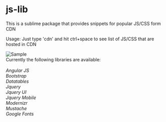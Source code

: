 js-lib
======

This is a sublime package that provides snippets for popular JS/CSS form CDN <br/>

Usage: Just type 'cdn' and hit ctrl+space to see list of JS/CSS that are hosted in CDN

![Sample](https://raw.github.com/narendrans/sublime-cdn-lib-snippets/master/screenshot.png "Sample Screenshot") <br/>
Currently the following libraries are available:<br/><br/>
<em>
Angular JS<br/>
Bootstrap<br/>
Datatables<br/>
Jquery<br/>
Jquery UI<br/>
Jquery Mobile<br/>
Modernizr<br/>
Mustache<br/>
Google Fonts<br/>
</em>
